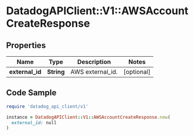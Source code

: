 # DatadogAPIClient::V1::AWSAccountCreateResponse

## Properties

| Name | Type | Description | Notes |
| ---- | ---- | ----------- | ----- |
| **external_id** | **String** | AWS external_id. | [optional] |

## Code Sample

```ruby
require 'datadog_api_client/v1'

instance = DatadogAPIClient::V1::AWSAccountCreateResponse.new(
  external_id: null
)
```

